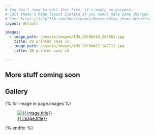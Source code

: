 ```yaml
---
# You don't need to edit this file, it's empty on purpose.
# Edit theme's home layout instead if you wanna make some changes
# See: https://jekyllrb.com/docs/themes/#overriding-theme-defaults
layout: default

images:
  - image_path: /assets/images/IMG_20190416_205053.jpg
    title: 3D printed case v1
  - image_path: /assets/images/IMG_20190417_142112.jpg
    title: 3D printed case v2

---
```


## More stuff coming soon

## Gallery 

<div class="photo-gallery">
    {% for image in page.images %}
        <a href="{{ image.image_path }}" data-fancybox="gallery" data-caption="{{ image.title}}">
            <figure>
                <img src="{{ image.image_path }}" alt="{{ image.title}}" />
                <figcaption>
                    {{ image.title}}
                </figcaption>
            </figure>
        </a>
    {% endfor %}
</div>
